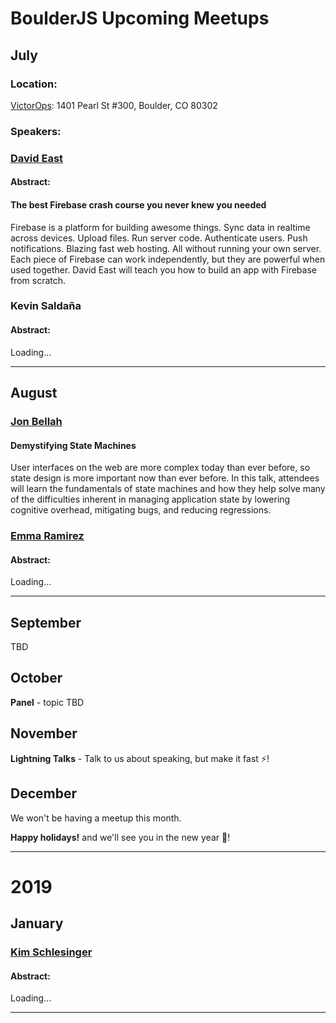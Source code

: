 # BoulderJS Upcoming Meetups

## July

### Location:

[VictorOps](https://victorops.com/): 1401 Pearl St #300, Boulder, CO 80302

### Speakers:

### [David East](https://twitter.com/_davideast)

#### Abstract:

#### The best Firebase crash course you never knew you needed

Firebase is a platform for building awesome things. Sync data in realtime across devices. Upload files. Run server code. Authenticate users. Push notifications. Blazing fast web hosting. All without running your own server. Each piece of Firebase can work independently, but they are powerful when used together. David East will teach you how to build an app with Firebase from scratch.

### Kevin Saldaña

#### Abstract:

Loading...

---

## August

### [Jon Bellah](https://twitter.com/jonbellah)

#### Demystifying State Machines

User interfaces on the web are more complex today than ever before, so state design is more important now than ever before. In this talk, attendees will learn the fundamentals of state machines and how they help solve many of the difficulties inherent in managing application state by lowering cognitive overhead, mitigating bugs, and reducing regressions.

### [Emma Ramirez](https://twitter.com/EmmaGRamirez)

#### Abstract:

Loading...

---

## September

TBD

## October

**Panel** - topic TBD

## November

**Lightning Talks** - Talk to us about speaking, but make it fast ⚡️!

## December

We won't be having a meetup this month.

**Happy holidays!** and we'll see you in the new year 🎉!

---

# 2019

## January

### [Kim Schlesinger](https://twitter.com/kimschles)

#### Abstract:

Loading...

---

